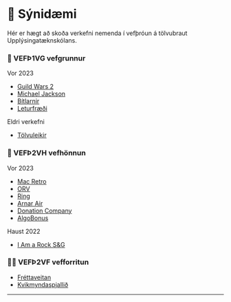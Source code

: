 # 👋 Sýnidæmi 

Hér er hægt að skoða verkefni nemenda í vefþróun á tölvubraut Upplýsingatæknskólans.  

### 🧙 VEFÞ1VG vefgrunnur

Vor 2023

- [Guild Wars 2](vefgrunnur.github.io/synidaemi/lokaverkefni/GuildWars/)
- [Michael Jackson](vefgrunnur.github.io/synidaemi/lokaverkefni/MichaelJackson/)
- [Bítlarnir](https://vefgrunnur.github.io/synidaemi/lokaverkefni/beatles/)
- [Leturfræði](https://demonemo.github.io/pangram/)

Eldri verkefni

- [Tölvuleikir](https://vefgrunnur.github.io/tolvuleikir/iframe.html)


### 🌈  VEFÞ2VH vefhönnun

Vor 2023

- [Mac Retro](https://demonemo.github.io/MacRetro/)
- [ORV](https://demonemo.github.io/orv/orv.html)
- [Ring](https://demonemo.github.io/Ring/)
- [Arnar Air](https://demonemo.github.io/Arnarair/)
- [Donation Company](https://demonemo.github.io/DonationCom/)
- [AlgoBonus](https://vefhonnun.github.io/algobonus/home.html)

Haust 2022

- [I Am a Rock S&G](https://nemo-demo.github.io/)

### 👩‍💻 VEFÞ2VF vefforritun

- [Fréttaveitan](http://vfrance.pythonanywhere.com/)
- [Kvikmyndaspjallið](http://nemodemo.pythonanywhere.com/)

---

<!--

**Here are some ideas to get you started:**

🙋‍♀️ A short introduction - what is your organization all about?
Contribution guidelines - how can the community get involved?
Useful resources - where can the community find your docs? Is there anything else the community should know?
🍿 Fun facts - what does your team eat for breakfast?
Remember, you can do mighty things with the power of [Markdown](https://docs.github.com/github/writing-on-github/getting-started-with-writing-and-formatting-on-github/basic-writing-and-formatting-syntax)
-->
